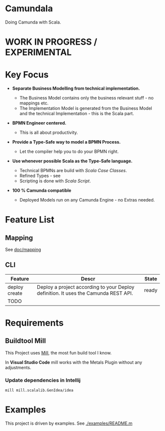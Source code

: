 # Camundala

Doing Camunda with Scala.

# WORK IN PROGRESS / EXPERIMENTAL

# Key Focus

* **Separate Business Modelling from technical implementation.**
  * The Business Model contains only the business relevant stuff - no mappings etc.
  * The Implementation Model is generated from the Business Model and the technical Implementation - this is the Scala part.

* **BPMN Engineer centered.**
  * This is all about productivity.
  
* **Provide a Type-Safe way to model a BPMN Process.**
  * Let the compiler help you to do your BPMN right.
  
* **Use whenever possible Scala as the Type-Safe language.**
  * Technical BPMNs are build with _Scala Case Classes_.
  * Refined Types - see
  * Scripting is done with _Scala Script_.
  
* **100 % Camunda compatible**
  * Deployed Models run on any Camunda Engine - no Extras needed.

# Feature List
## Mapping
See [doc/mapping](doc/mapping.MD)
## CLI
**Feature** | **Descr** | **State**
--- | --- | --- 
deploy create | Deploy a project according to your Deploy definition. It uses the Camunda REST API. | ready
 TODO |
  
# Requirements

## Buildtool Mill
This Project uses [Mill](https://github.com/lihaoyi/mill), the most fun build tool I know.

In **Visual Studio Code** mill works with the Metals Plugin without any adjustments.

### Update dependencies in Intellij

    mill mill.scalalib.GenIdea/idea
    
# Examples
This project is driven by examples. 
See [./examples/README.m](./examples/README.md)
